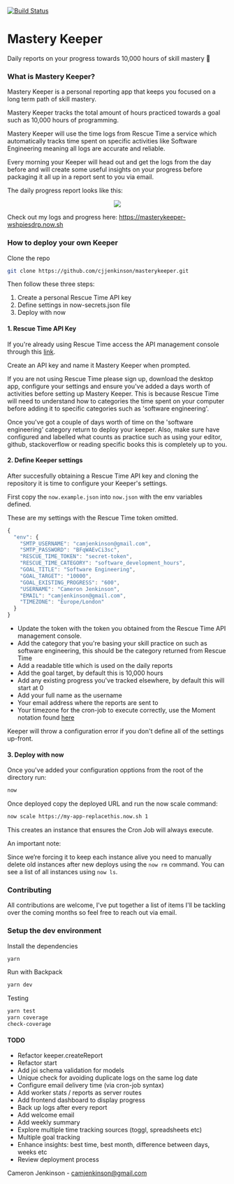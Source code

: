 [![Build Status](https://travis-ci.org/cjjenkinson/masterykeeper.svg?branch=master)](https://travis-ci.org/cjjenkinson/masterykeeper)

# Mastery Keeper

Daily reports on your progress towards 10,000 hours of skill mastery 🎩

### What is Mastery Keeper?

Mastery Keeper is a personal reporting app that keeps you focused on a long term path of skill mastery.

Mastery Keeper tracks the total amount of hours practiced towards a goal such as 10,000 hours of programming.

Mastery Keeper will use the time logs from Rescue Time a service which automatically tracks time spent on specific activities like Software Engineering meaning all logs are accurate and reliable.

Every morning your Keeper will head out and get the logs from the day before and will create some useful insights on your progress before packaging it all up in a report sent to you via email.

The daily progress report looks like this:

<div align="center">
  <img src="https://github.com/cjjenkinson/masterykeeper/blob/beta-release-1.0.0/report.png?raw=true" />
</div>

Check out my logs and progress here: https://masterykeeper-wshpiesdrp.now.sh

### How to deploy your own Keeper

Clone the repo

```bash
git clone https://github.com/cjjenkinson/masterykeeper.git
```

Then follow these three steps:

1. Create a personal Rescue Time API key
2. Define settings in now-secrets.json file
3. Deploy with now

#### 1. Rescue Time API Key

If you're already using Rescue Time access the API management console through this [link](https://www.rescuetime.com/anapi/manage). 

Create an API key and name it Mastery Keeper when prompted.

If you are not using Rescue Time please sign up, download the desktop app, configure your settings and ensure you've added a days worth of activities before setting up Mastery Keeper. This is because Rescue Time will need to understand how to categories the time spent on your computer before adding it to specific categories such as 'software engineering'.

Once you've got a couple of days worth of time on the 'software engineering' category return to deploy your keeper. Also, make sure have configured and labelled what counts as practice such as using your editor, github, stackoverflow or reading specific books this is completely up to you.

#### 2. Define Keeper settings

After succesfully obtaining a Rescue Time API key and cloning the repository it is time to configure your Keeper's settings.

First copy the ```now.example.json``` into ```now.json``` with the env variables defined.

These are my settings with the Rescue Time token omitted.

```javascript
{
  "env": {
    "SMTP_USERNAME": "camjenkinson@gmail.com",
    "SMTP_PASSWORD": "BFqWAEvCi3sc",
    "RESCUE_TIME_TOKEN": "secret-token",
    "RESCUE_TIME_CATEGORY": "software_development_hours",
    "GOAL_TITLE": "Software Engineering",
    "GOAL_TARGET": "10000",
    "GOAL_EXISTING_PROGRESS": "600",
    "USERNAME": "Cameron Jenkinson",
    "EMAIL": "camjenkinson@gmail.com",
    "TIMEZONE": "Europe/London"
  }
}
```

- Update the token with the token you obtained from the Rescue Time API management console.
- Add the category that you're basing your skill practice on such as software engineering, this should be the category returned from Rescue Time
- Add a readable title which is used on the daily reports
- Add the goal target, by default this is 10,000 hours
- Add any existing progress you've tracked elsewhere, by default this will start at 0
- Add your full name as the username
- Your email address where the reports are sent to
- Your timezone for the cron-job to execute correctly, use the Moment notation found [here](http://momentjs.com/timezone/)

Keeper will throw a configuration error if you don't define all of the settings up-front.

#### 3. Deploy with now

Once you've added your configuration opptions from the root of the directory run:

```bash
now
```

Once deployed copy the deployed URL and run the now scale command:

```bash
now scale https://my-app-replacethis.now.sh 1
```

This creates an instance that ensures the Cron Job will always execute.

An important note:

Since we’re forcing it to keep each instance alive you need to manually delete old instances after new deploys using the ```now rm``` command. You can see a list of all instances using ```now ls```.

### Contributing

All contributions are welcome, I've put together a list of items I'll be tackling over the coming months so feel free to reach out via email.

### Setup the dev environment

Install the dependencies

```bash
yarn
```

Run with Backpack

```bash
yarn dev
```

Testing

```bash
yarn test
yarn coverage
check-coverage
```

#### TODO

- Refactor keeper.createReport
- Refactor start
- Add joi schema validation for models
- Unique check for avoiding duplicate logs on the same log date
- Configure email delivery time (via cron-job syntax)
- Add worker stats / reports as server routes
- Add frontend dashboard to display progress
- Back up logs after every report
- Add welcome email
- Add weekly summary
- Explore multiple time tracking sources (toggl, spreadsheets etc)
- Multiple goal tracking
- Enhance insights: best time, best month, difference between days, weeks etc
- Review deployment process

Cameron Jenkinson - camjenkinson@gmail.com
